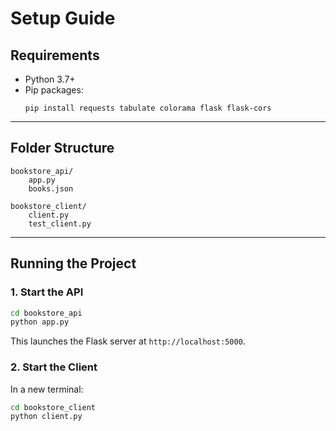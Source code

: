 # Setup Guide

## Requirements

- Python 3.7+
- Pip packages:
  ```
  pip install requests tabulate colorama flask flask-cors
  ```

---

## Folder Structure

```
bookstore_api/
    app.py
    books.json

bookstore_client/
    client.py
    test_client.py
```

---

## Running the Project

### 1. Start the API

```bash
cd bookstore_api
python app.py
```

This launches the Flask server at `http://localhost:5000`.

### 2. Start the Client

In a new terminal:

```bash
cd bookstore_client
python client.py
```
